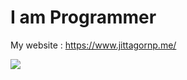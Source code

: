 # I am Programmer 

My website : https://www.jittagornp.me/

![](https://github-readme-stats.vercel.app/api?username=jittagornp&show_icons=true)
